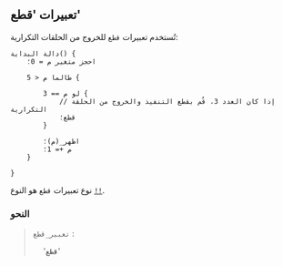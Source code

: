 ## تعبيرات 'قطع'

تُستخدم تعبيرات `قطع` للخروج من الحلقات التكرارية:

```nazm
دالة البداية() {
    احجز متغير م = 0؛

    طالما م < 5 {

        لو م == 3 {
            // إذا كان العدد 3، قُم بقطع التنفيذ والخروج من الحلقة التكرارية
            قطع؛
        }

        اظهر_(م)؛
        م += 1؛
    }

}
```

نوع تعبيرات `قطع` هو النوع [`!!`]().

### النحو

> `تعبير_قطع` :
>
> &emsp; '**`قطع`**'
